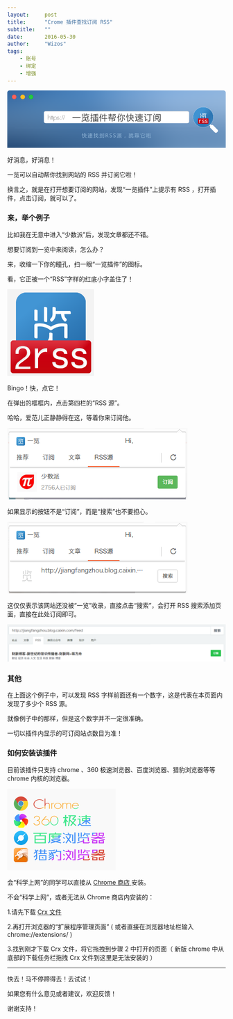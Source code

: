 ```yaml
---
layout:     post
title:      "Crome 插件查找订阅 RSS"
subtitle:   ""
date:       2016-05-30
author:     "Wizos"
tags:
    - 账号
    - 绑定
    - 增强
---
```


![Banner](/img/11/11-Banner.png)

好消息，好消息！

一览可以自动帮你找到网站的 RSS 并订阅它啦！

换言之，就是在打开想要订阅的网站，发现“一览插件”上提示有 RSS ，打开插件，点击订阅，就可以了。


### 来，举个例子

比如我在无意中进入“少数派”后，发现文章都还不错。

想要订阅到一览中来阅读，怎么办？

来，收缩一下你的瞳孔，扫一眼“一览插件”的图标。

看，它正被一个“RSS”字样的红底小字盖住了！

![一览插件 Icon RSS](/img/11/11-logo-rss.png)

Bingo！快，点它！

在弹出的框框内，点击第四栏的“RSS 源”。

哈哈，爱范儿正静静得在这，等着你来订阅他。

![在插件内订阅](/img/11/11-plugin-box-subscribe-feed.png)

如果显示的按钮不是“订阅”，而是“搜索”也不要担心。

![在插件内订阅](/img/11/11-pulgin-box-search-feed.png)

这仅仅表示该网站还没被“一览”收录，直接点击“搜索”，会打开 RSS 搜索添加页面，直接在此处订阅即可。

![添加 RSS 的搜索结果](/img/11/11-search-feed-result.png)


### 其他

在上面这个例子中，可以发现 RSS 字样前面还有一个数字，这是代表在本页面内发现了多少个 RSS 源。

就像例子中的那样，但是这个数字并不一定很准确。

一切以插件内显示的可订阅站点数目为准！


### 如何安装该插件

目前该插件只支持 chrome 、360 极速浏览器、百度浏览器、猎豹浏览器等等 chrome 内核的浏览器。

![ 支持的浏览器 ](/img/11/11-browser-icon.png)

会“科学上网”的同学可以直接从 [ Chrome 商店 ](https://chrome.google.com/webstore/detail/%E4%B8%80%E8%A7%88/agecgafmmkghenpophjhokennabaanhn?hl=zh-CN) 安装。

不会“科学上网”，或者无法从 Chrome 商店内安装的：

1.请先下载 [ Crx 文件 ](http://www.yilan.io/app/extension/yilan_chrome.crx)

2.再打开浏览器的“扩展程序管理页面” ( 或者直接在浏览器地址栏输入 chrome://extensions/ )

3.找到刚才下载 Crx 文件，将它拖拽到步骤 2 中打开的页面（ 新版 chrome 中从底部的下载任务栏拖拽 Crx 文件到这里是无法安装的 ）

---

快去！马不停蹄得去！去试试！

如果您有什么意见或者建议，欢迎反馈！

谢谢支持！